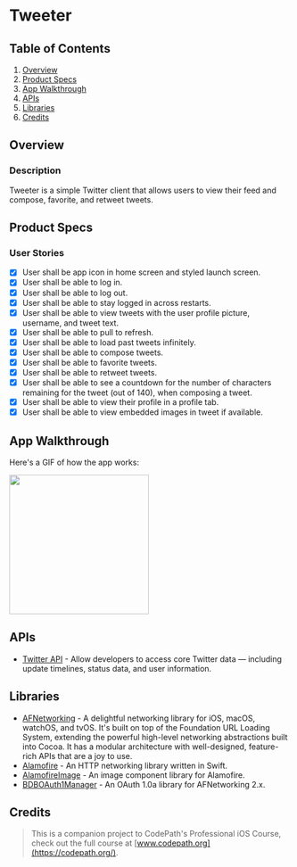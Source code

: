 # Tweeter

## Table of Contents
1. [Overview](#Overview)
2. [Product Specs](#Product-Specs)
3. [App Walkthrough](#App-Walkthrough)
4. [APIs](#APIs)
5. [Libraries](#Libraries)
6. [Credits](#Credits)

## Overview
### Description

Tweeter is a simple Twitter client that allows users to view their feed and compose, favorite, and retweet tweets.

## Product Specs
### User Stories

- [X] User shall be app icon in home screen and styled launch screen.
- [X] User shall be able to log in.
- [X] User shall be able to log out.
- [X] User shall be able to stay logged in across restarts.
- [X] User shall be able to view tweets with the user profile picture, username, and tweet text.
- [X] User shall be able to pull to refresh.
- [X] User shall be able to load past tweets infinitely.
- [X] User shall be able to compose tweets.
- [X] User shall be able to favorite tweets.
- [X] User shall be able to retweet tweets.
- [X] User shall be able to see a countdown for the number of characters remaining for the tweet (out of 140), when composing a tweet.
- [X] User shall be able to view their profile in a profile tab.
- [X] User shall be able to view embedded images in tweet if available.

## App Walkthrough

Here's a GIF of how the app works:

<img src="https://raw.githubusercontent.com/py415/app-resources/master/ios/ios-tweeter.gif" width="250" />

## APIs

- [Twitter API](https://developer.twitter.com/en) - Allow developers to access core Twitter data — including update timelines, status data, and user information.

## Libraries

- [AFNetworking](https://github.com/AFNetworking/AFNetworking) -  A delightful networking library for iOS, macOS, watchOS, and tvOS. It's built on top of the Foundation URL Loading System, extending the powerful high-level networking abstractions built into Cocoa. It has a modular architecture with well-designed, feature-rich APIs that are a joy to use.
- [Alamofire](https://github.com/Alamofire/Alamofire) - An HTTP networking library written in Swift.
- [AlamofireImage](https://github.com/Alamofire/AlamofireImage) - An image component library for Alamofire.
- [BDBOAuth1Manager](https://github.com/bdbergeron/BDBOAuth1Manager) - An OAuth 1.0a library for AFNetworking 2.x.

## Credits

>This is a companion project to CodePath's Professional iOS Course, check out the full course at [www.codepath.org](https://codepath.org/).
